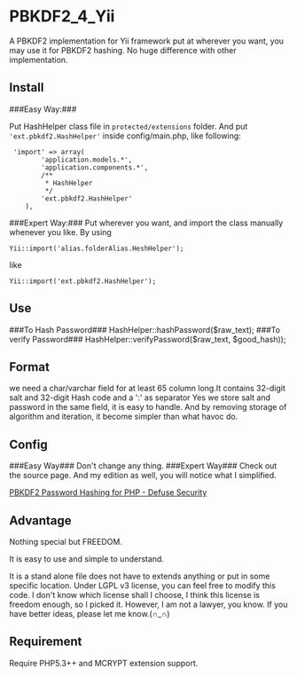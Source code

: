 PBKDF2_4_Yii
============

A PBKDF2 implementation for Yii framework put at wherever you want, you may use it for PBKDF2 hashing.
No huge difference with other implementation.

Install
-------------
###Easy Way:###

Put HashHelper class file in ``protected/extensions`` folder. And put ``'ext.pbkdf2.HashHelper'`` inside config/main.php, like following:

     'import' => array(
            'application.models.*',
            'application.components.*',
            /**
             * HashHelper
             */
            'ext.pbkdf2.HashHelper'
        ),

###Expert Way:###
Put wherever you want, and import the class manually whenever you like.
By using

    Yii::import('alias.folderAlias.HeshHelper');

like

    Yii::import('ext.pbkdf2.HashHelper');

Use
-------------
###To Hash Password###
    HashHelper::hashPassword($raw_text);
###To verify Password###
    HashHelper::verifyPassword($raw_text, $good_hash));

Format
-------------
we need a char/varchar field for at least 65 column long.It contains 32-digit salt and 32-digit Hash code and a ':' as separator
Yes we store salt and password in the same field, it is easy to handle. And by removing storage of algorithm and iteration, it become simpler than what havoc do.

Config
-------------
###Easy Way###
Don't change any thing.
###Expert Way###
Check out the source page. And my edition as well, you will notice what I simplified.

[PBKDF2 Password Hashing for PHP - Defuse Security](https://defuse.ca/php-pbkdf2.htm)

Advantage
-------------
Nothing special but FREEDOM.

It is easy to use and simple to understand.

It is a stand alone file does not have to extends anything or put in some specific location.
Under LGPL v3 license, you can feel free to modify this code. I don't know which license shall I choose, I think this license is freedom enough, so I picked it.
However, I am not a lawyer, you know. If you have better ideas, please let me know.(∩_∩)

Requirement
-------------
Require PHP5.3++ and MCRYPT extension support.

